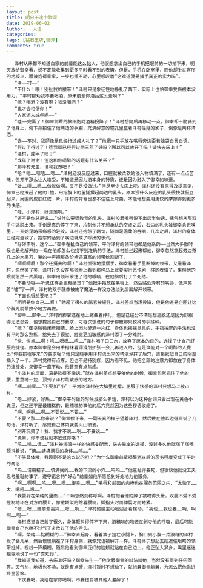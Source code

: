 ```yaml
---
layout: post
title: 明日于途中歌颂
date: 2019-06-02
Author: 一人语
categories: 
tags: [钻石王牌,御泽]
comments: true
---
```

       泽村从来都不知道自家的前辈能这么黏人，他很想拿出自己的手机把眼前的一切拍下来，明天放给御幸看，说不定能收集到更多平时看不到的表情。但是，手机在卧室里，而他却坐在客厅的地板上，腰被抱得牢牢，一步也挪不动，心里感叹着“这难道就是捕手真正的实力吗”。
       “泽——村——”
       “干什么！喂！别扯我的腰带！”泽村只是象征性地挣扎了两下，实际上也怕御幸受伤根本没用力，“平时都劝我不要喝酒，原来前辈你酒品这么差啊？”
       “嗯？喝酒？没有啊？我没喝酒？”
       “鬼才会相信你！”
       “人家还未成年呢——”
       “哇——完蛋了！御幸前辈的脑细胞向酒精投降了！”泽村想向后再移动一点，御幸却干脆骑到了他身上，俯下身按住了他两边的手腕，充满醉意的瞳孔里盛着泽村摇晃的影子，倒像是两杯清酒。
       “诶——不对，我好像是已经行过成人礼了？”他把一只手放在嘴唇旁边歪着脑袋自言自语。
       “行过了行过了！连我都已经行过两三年了好吗？所以可以放开了吗？请快去床上！”
       “泽村，成年了吗？”
       “成年了谢谢！但这和你喝醉的话题有什么关系？”
       “那泽村先生，请和我做吧？”
       “哈？嗯……嗯唔……嗯……”泽村还没反应过来，口腔就被柔软的侵入物填满了，还有一点点苦味，但并不那么让人难受，不知道是因为酒本身的特质，还是因为融入了御幸的味道。
       “做……唔……嗯……做就做啊，又不是没做过。”但是至少去床上吧。泽村还没有来得及提意见，御幸已经撩起了他的T恤，用指腹上的茧搓揉起两边的乳头，原本没什么反应的乳头很快就挺立起来，周围的皮肤红成一片，泽村的背脊也忍不住往上弯曲，本能地想要用更快的摩擦得到更多的快感。
       “哇，小泽村，好淫荡啊。”
       “还不是你总是说……”说什么要调教我的乳头。泽村咬着嘴唇说不出后半句话，赌气想从那双手中逃脱出来。手倒是真的停了下来，片刻他并不想承认的空虚之后，右边的乳头被御幸含进嘴里，一开始是略带痛感的轻咬，泽村还抱怨了两句，随即是温柔的吞咽，几次之后，泽村的身体已经完全软了，抱怨的话到了嘴边就成了呼出的水汽。
       “好碍事啊，这个……”御幸在扯自己的领带，平时泽村的领带也都是他系的——当然大多数时候也是他解开的——现在他却怎么也找不到准确的手法，泽村想坐起来帮他，御幸忽然拿起旁边茶几上的水果刀，唰的一声把那条价格还算高的领带给割断了。
       “啊啊啊啊！那个还挺贵的啊！”泽村慌张地摆摆手，御幸看看手里断掉的领带，又看看泽村，忽然笑了笑，泽村好久没在那张脸上看到那种马上就要实行恶作剧一样的表情了。果然他的眼前忽然一片黑暗，御幸用领带蒙住了他的眼睛，在他脑后打了个死结。
       “不要动哦——听说这样会更有感觉？”他把手指放在嘴唇上，然后贴近泽村的嘴唇，低声笑着“嘘”了一声，泽村的双手就像被施了魔法一样没办法绕到后面解开领带。
       “下面也很想要吧？”
       “明明是你自己……啊！”勃起了很久的器官被握住，泽村差点当场投降，但是他还是企图让这个醉鬼前辈换个地方再做。
       “御幸……御幸……”泽村的脚掌还在地上蜷曲着挣扎，但是已经分不清是想逃脱还是因为舒服得无法忍受，他想提出自己的要求，可每次想说的句子都被那只狡猾的手揉碎。
       “嗯？”御幸微微闭着眼睛，脸上因为醉酒一片红，身体也摇摇晃晃的，手指按摩的手法也没有平时那么熟练，给失去了视觉、触觉更加敏感的泽村添了一分难耐。
       “快、快点……啊！唔……嗯嗯……唔……”泽村咽了口口水，放弃了原本的目的，选择了让自己舒服的捷径。原本御幸是会用手指抹着润滑剂扩张一会儿再进入的，但是谁能对一个喝醉的人提出“你要按程序来”的要求呢？他只是随手用泽村流出来的精液涂抹了后穴，直接就把自己的阴茎插入了一半。泽村觉得有点疼，但也不是特别疼，因为看不见，他把全部的注意力都放在了身体的连接处，见御幸一直不动，他甚至有点焦虑。
       “小泽村的后面，真是软得不像话。”就在泽村差点想要催他的时候，御幸忽然抓住了他的腰，重重地一拉，顶到了泽村最敏感的地方。
       “啊……前辈……”不要加“小”！平常的泽村在大脑里吐槽，屈服于快感的泽村只想马上被占有。
       “唔……好紧，好热……”御幸平时做的时候没那么多话，泽村以为这种台词只会出现在黄色小说里，但这还不是最糟糕的，最糟糕的事他的后穴竟然因为这些秽语收缩了。
       “啊、啊啊……啊……不要说……不要……”
       “不要？那……你来说？”御幸停下来，一副天真的样子望着泽村，然后敷在他耳边低声说了几句话，泽村听了，感觉自己体内就要火山喷发。
       “别开玩笑了！我、我才不说……啊……不要说……”
       “说嘛，你不说我就不放过你咯？”
       “呜……呜……请……”泽村被海浪一样的快感支配着，失去靠岸的选择，没过多久他就张了张嘴颤抖着说，“请……请填满我的身体……呜……”
       “不够具体哦，我刚刚不是这么说的吧？”为什么御幸前辈喝醉酒以后的恶劣程度变成了平时的两倍！
       “呜……请用精子……填满我的……我的下流的小穴……呜呜……”他羞耻得要死，但很快他就没工夫思考羞耻的事了，遵守诺言的“好心”前辈如他所愿恰到好处地为他服务。
       “啊……啊啊……呜……嗯……嗯……御幸……嗯……”嘴唇和前面的肉棒也在服务范围之内，“太快了……太、嗯唔……嗯……”
       “我要射在荣纯的里面……”干嘛忽然变称呼啊。泽村抱着他的脖子被吻得头晕，双腿不受不受控制地环在对方的腰上，像撒娇似的蹭着腰侧，脚指头时而伸展时而蜷紧。
       “嗯……嗯……随前辈高兴……嗯……啊……”泽村的腰主动地迎合着摆动，“我也……我也要……啊、啊啊……啊——”
        泽村感觉自己射了很久，身体颤抖得停不下来，酒精味的吻还在剥夺他的呼吸，最后可能御幸自己也喘不过气了才放过了他的舌头。
       “啊。荣纯……黏糊糊的……”御幸直起身，看着裤子挂在小腿上，胸口到小腹一片狼藉的泽村发了会儿呆，然后慢慢躺在了泽村身侧，就像咒语被解开一样，泽村终于想起去把遮住眼睛的领带扯掉。视线一阵模糊，随后他看到御幸泛红的脸颊就贴在自己边上，他正坠入梦乡，嘴里迷迷糊糊地说了一句“喜欢你”。
       “我知道我知道，去床上好吗？御幸先生——”他学着御幸的叫法叫他，当然没有得到任何回答。天气热，地板也不冷，就是有点硬，泽村暂时不想动了，就抱着御幸躺着，为怎么把他拖进卧室苦恼。
        下次要喝，我陪在家你喝啊，不要擅自被其他人灌醉了！
       
       
